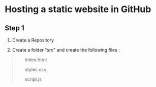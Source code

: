 #  Hosting a static website in GitHub 
## Step 1
1. Create a Repository

2. Create a folder "src" and create the following files :
  > <ol>index.html</ol>
  > <ul>styles.css</ul>
  > <ul>script.js</ul>


